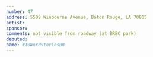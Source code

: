 ```yaml
---
number: 47
address: 5509 Winbourne Avenue, Baton Rouge, LA 70805
artist:
sponsor:
comments: not visible from roadway (at BREC park)
debuted:
name: #10WordStoriesBR
---
```

